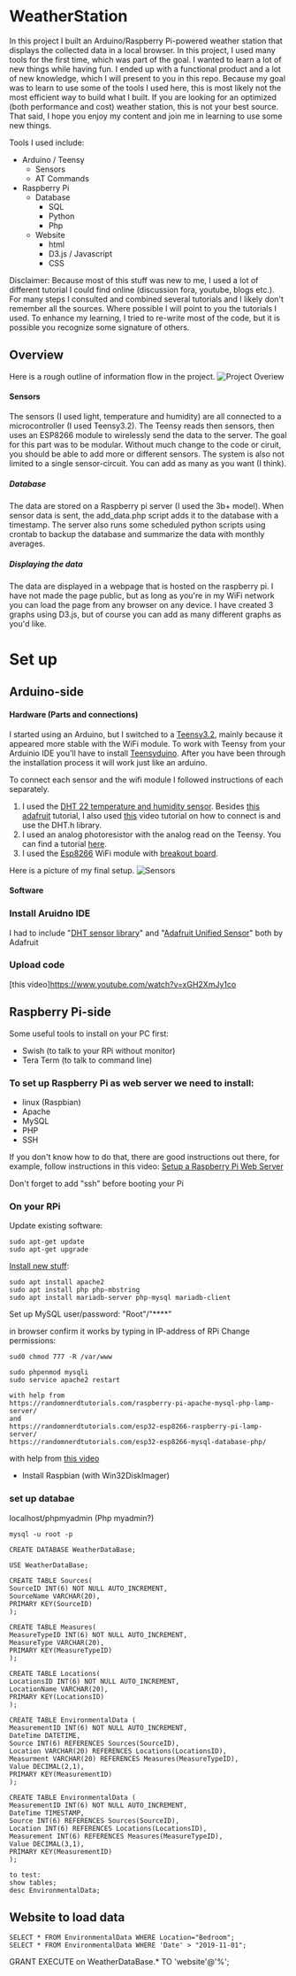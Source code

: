 # WeatherStation

In this project I built an Arduino/Raspberry Pi-powered weather station that displays the collected data in a local browser. In this project, I used many tools for the first time, which was part of the goal. I wanted to learn a lot of new things while having fun. I ended up with a functional product and a lot of new knowledge, which I will present to you in this repo. Because my goal was to learn to use some of the tools I used here, this is most likely not the most efficient way to build what I built. If you are looking for an optimized (both performance and cost) weather station, this is not your best source. That said, I hope you enjoy my content and join me in learning to use some new things.

Tools I used include:
* Arduino / Teensy
  * Sensors
  * AT Commands
* Raspberry Pi
  * Database
    * SQL
    * Python
    * Php
  * Website
    * html
    * D3.js / Javascript
    * CSS

Disclaimer: Because most of this stuff was new to me, I used a lot of different tutorial I could find online (discussion fora, youtube, blogs etc.). For many steps I consulted and combined several tutorials and I likely don't remember all the sources. Where possible I will point to you the tutorials I used. To enhance my learning, I tried to re-write most of the code, but it is possible you recognize some signature of others.

## Overview
Here is a rough outline of information flow in the project.
![Project Overiew](Resources/Overview.png)
#### Sensors
The sensors (I used light, temperature and humidity) are all connected to a microcontroller (I used Teensy3.2). The Teensy reads then sensors, then uses an ESP8266 module to wirelessly send the data to the server. The goal for this part was to be modular. Without much change to the code or ciruit, you should be able to add more or different sensors. The system is also not limited to a single sensor-circuit. You can add as many as you want (I think).

##### Database
The data are stored on a Raspberry pi server (I used the 3b+ model). When sensor data is sent, the add_data.php script adds it to the database with a timestamp. The server also runs some scheduled python scripts using crontab to backup the database and summarize the data with monthly averages.

##### Displaying the data
The data are displayed in a webpage that is hosted on the raspberry pi. I have not made the page public, but as long as you're in my WiFi network you can load the page from any browser on any device. I have created 3 graphs using D3.js, but of course you can add as many different graphs as you'd like.

# Set up
## Arduino-side

#### Hardware (Parts and connections)
I started using an Arduino, but I switched to a [Teensy3.2](https://www.pjrc.com/store/teensy32.html), mainly because it appeared more stable with the WiFi module. To work with Teensy from your Arduinio IDE you'll have to install [Teensyduino](https://www.pjrc.com/teensy/td_download.html). After you have been through the installation process it will work just like an arduino.

To connect each sensor and the wifi module I followed instructions of each separately.
1. I used the [DHT 22 temperature and humidity sensor](https://learn.adafruit.com/dht). Besides [this adafruit](https://learn.adafruit.com/dht/connecting-to-a-dhtxx-sensor) tutorial, I also used [this](https://www.youtube.com/watch?v=oi_GPSLjgBY&ab_channel=Robojax) video tutorial on how to connect is and use the DHT.h library.
2. I used an analog photoresistor with the analog read on the Teensy. You can find a tutorial [here](https://learn.adafruit.com/photocells/using-a-photocell).  
3. I used the [Esp8266](https://www.amazon.com/gp/product/B01EA3UJJ4/ref=ppx_yo_dt_b_search_asin_title?ie=UTF8&psc=1) WiFi module with [breakout board](https://www.amazon.com/gp/product/B01G6HK3KW/ref=ppx_yo_dt_b_search_asin_title?ie=UTF8&psc=1).

Here is a picture of my final setup.
![Sensors](Resources/Sensors.jpg)

#### Software
### Install Aruidno IDE
I had to include "[DHT sensor library](https://github.com/adafruit/DHT-sensor-library)" and "[Adafruit Unified Sensor](https://github.com/adafruit/Adafruit_Sensor)" both by Adafruit

### Upload code
[this video]https://www.youtube.com/watch?v=xGH2XmJy1co

## Raspberry Pi-side
Some useful tools to install on your PC first:
- Swish (to talk to your RPi without monitor)
- Tera Term (to talk to command line)

### To set up Raspberry Pi as web server we need to install:
- linux (Raspbian)
- Apache
- MySQL
- PHP
- SSH

If you don't know how to do that, there are good instructions out there, for example, follow instructions in this video:
[Setup a Raspberry Pi Web Server](https://www.youtube.com/watch?v=vzojwG7OB7c)

Don't forget to add "ssh" before booting your Pi

### On your RPi
Update existing software:
```
sudo apt-get update
sudo apt-get upgrade
```
[Install new stuff](https://howtoraspberrypi.com/how-to-install-web-server-raspberry-pi-lamp/):
```
sudo apt install apache2
sudo apt install php php-mbstring
sudo apt install mariadb-server php-mysql mariadb-client
```
Set up MySQL user/password:
"Root"/"****"

in browser confirm it works by typing in IP-address of RPi
Change permissions:
```
sud0 chmod 777 -R /var/www

sudo phpenmod mysqli
sudo service apache2 restart

with help from
https://randomnerdtutorials.com/raspberry-pi-apache-mysql-php-lamp-server/
and
https://randomnerdtutorials.com/esp32-esp8266-raspberry-pi-lamp-server/
https://randomnerdtutorials.com/esp32-esp8266-mysql-database-php/

```

 with help from [this video](https://www.youtube.com/watch?v=N7c8CMuBx-Y)
- Install Raspbian (with Win32DiskImager)






### set up databae
localhost/phpmyadmin (Php myadmin?)

```
mysql -u root -p

CREATE DATABASE WeatherDataBase;

USE WeatherDataBase;

CREATE TABLE Sources(
SourceID INT(6) NOT NULL AUTO_INCREMENT,
SourceName VARCHAR(20),
PRIMARY KEY(SourceID)
);

CREATE TABLE Measures(
MeasureTypeID INT(6) NOT NULL AUTO_INCREMENT,
MeasureType VARCHAR(20),
PRIMARY KEY(MeasureTypeID)
);

CREATE TABLE Locations(
LocationsID INT(6) NOT NULL AUTO_INCREMENT,
LocationName VARCHAR(20),
PRIMARY KEY(LocationsID)
);

CREATE TABLE EnvironmentalData (
MeasurementID INT(6) NOT NULL AUTO_INCREMENT,
DateTime DATETIME,
Source INT(6) REFERENCES Sources(SourceID),
Location VARCHAR(20) REFERENCES Locations(LocationsID),
Measurment VARCHAR(20) REFERENCES Measures(MeasureTypeID),
Value DECIMAL(2,1),
PRIMARY KEY(MeasurementID)
);

CREATE TABLE EnvironmentalData (
MeasurementID INT(6) NOT NULL AUTO_INCREMENT,
DateTime TIMESTAMP,
Source INT(6) REFERENCES Sources(SourceID),
Location INT(6) REFERENCES Locations(LocationsID),
Measurement INT(6) REFERENCES Measures(MeasureTypeID),
Value DECIMAL(3,1),
PRIMARY KEY(MeasurementID)
);

to test:
show tables;
desc EnvironmentalData;
```

## Website to load data
```
SELECT * FROM EnvironmentalData WHERE Location="Bedroom";
SELECT * FROM EnvironmentalData WHERE 'Date' > "2019-11-01";
```

GRANT EXECUTE on WeatherDataBase.* TO 'website'@'%';
